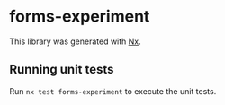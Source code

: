 # forms-experiment

This library was generated with [Nx](https://nx.dev).

## Running unit tests

Run `nx test forms-experiment` to execute the unit tests.
